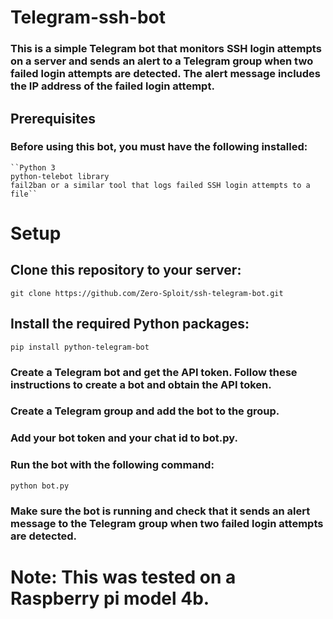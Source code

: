 # Telegram-ssh-bot


###  This is a simple Telegram bot that monitors SSH login attempts on a server and sends an alert to a Telegram group when two failed login attempts are    detected. The alert message includes the IP address of the failed login attempt.

## Prerequisites

### Before using this bot, you must have the following installed:

    ``Python 3
    python-telebot library
    fail2ban or a similar tool that logs failed SSH login attempts to a file``

#  Setup

##    Clone this repository to your server:

``git clone https://github.com/Zero-Sploit/ssh-telegram-bot.git``

## Install the required Python packages:

``pip install python-telegram-bot``

### Create a Telegram bot and get the API token. Follow these instructions to create a bot and obtain the API token.

###    Create a Telegram group and add the bot to the group.

### Add your bot token and your chat id to bot.py.

###    Run the bot with the following command:

``python bot.py``

###    Make sure the bot is running and check that it sends an alert message to the Telegram group when two failed login attempts are detected.

# Note: This was tested on a Raspberry pi model 4b.
